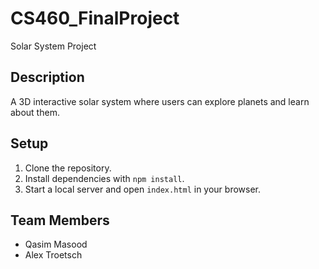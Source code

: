 # CS460_FinalProject
Solar System Project

## Description
A 3D interactive solar system where users can explore planets and learn 
about them.

## Setup
1. Clone the repository.
2. Install dependencies with `npm install`.
3. Start a local server and open `index.html` in your browser.

## Team Members
- Qasim Masood
- Alex Troetsch

